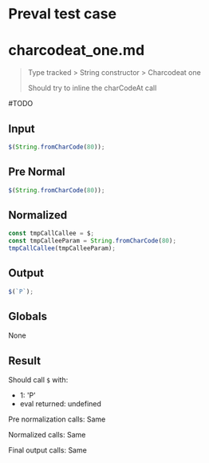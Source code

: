 # Preval test case

# charcodeat_one.md

> Type tracked > String constructor > Charcodeat one
>
> Should try to inline the charCodeAt call 

#TODO

## Input

`````js filename=intro
$(String.fromCharCode(80));
`````

## Pre Normal

`````js filename=intro
$(String.fromCharCode(80));
`````

## Normalized

`````js filename=intro
const tmpCallCallee = $;
const tmpCalleeParam = String.fromCharCode(80);
tmpCallCallee(tmpCalleeParam);
`````

## Output

`````js filename=intro
$(`P`);
`````

## Globals

None

## Result

Should call `$` with:
 - 1: 'P'
 - eval returned: undefined

Pre normalization calls: Same

Normalized calls: Same

Final output calls: Same
